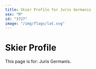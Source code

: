 ```yaml
---
title: Skier Profile for Juris Germanis
sex: "M"
id: "3727"
image: "/img/flags/lat.svg" 
---
```


# Skier Profile

This page is for: Juris Germanis.
    